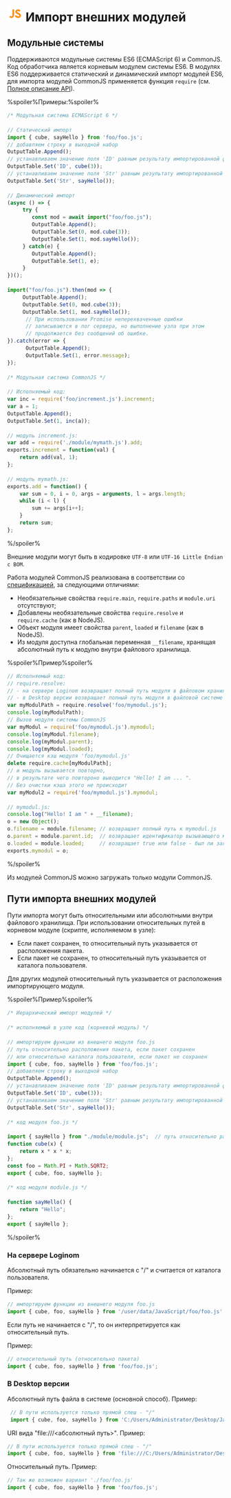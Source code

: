 # ![](../../../media/app/icons/component-18/component-default-55.svg) Импорт внешних модулей

## Модульные системы

Поддерживаются модульные системы ES6 (ECMAScript 6) и CommonJS. Код обработчика является корневым модулем системы ES6.
В модулях ES6 поддерживается статический и динамический импорт модулей ES6, для импорта модулей CommonJS применяется функция `require` (см. [Полное описание API](./api-description.md)).

%spoiler%Примеры:%spoiler%

```javascript
/* Модульная система ECMAScript 6 */

// Статический импорт
import { cube, sayHello } from 'foo/foo.js';
// добавляем строку в выходной набор
OutputTable.Append();
// устанавливаем значение поля 'ID' равным результату импортированной функции cube(3)
OutputTable.Set('ID', cube(3));
// устанавливаем значение поля 'Str' равным результату импортированной функции sayHello()
OutputTable.Set('Str', sayHello());

// Динамический импорт
(async () => {
     try {
        const mod = await import("foo/foo.js");
        OutputTable.Append();
        OutputTable.Set(0, mod.cube(3));
        OutputTable.Set(1, mod.sayHello());
     } catch(e) {
        OutputTable.Append();
        OutputTable.Set(1, e);
     }
})();

import("foo/foo.js").then(mod => {
     OutputTable.Append();
     OutputTable.Set(0, mod.cube(3));
     OutputTable.Set(1, mod.sayHello());
      // При использовании Promise неперехваченные ошибки
      // записываются в лог сервера, но выполнение узла при этом
      // продолжается без сообщений об ошибке.
}).catch(error => {
      OutputTable.Append();
      OutputTable.Set(1, error.message);  
});

/* Модульная система CommonJS */

// Исполняемый код:
var inc = require('foo/increment.js').increment;
var a = 1;
OutputTable.Append();
OutputTable.Set(1, inc(a));  

// модуль increment.js:
var add = require('./module/mymath.js').add;
exports.increment = function(val) {
    return add(val, 1);
};

// модуль mymath.js:
exports.add = function() {
    var sum = 0, i = 0, args = arguments, l = args.length;
    while (i < l) {
        sum += args[i++];
    }
    return sum;
};
```

%/spoiler%

Внешние модули могут быть в кодировке `UTF-8` или `UTF-16 Little Endian с BOM`.

Работа модулей CommonJS реализована в соответствии со [спецификацией](http://wiki.commonjs.org/wiki/Modules/1.1.1), за следующими отличиями:

- Необязательные свойства `require.main`, `require.paths` и `module.uri` отсутствуют;
- Добавлены необязательные свойства `require.resolve` и `require.cache` (как в NodeJS).
- Объект модуля имеет свойства `parent`, `loaded` и `filename` (как в NodeJS).
- Из модуля доступна глобальная переменная `__filename`, хранящая абсолютный путь к модулю внутри файлового хранилища.

%spoiler%Пример%spoiler%

```javascript
// Исполняемый код:
// require.resolve:
// - на сервере Loginom возвращает полный путь модуля в файловом хранилище
// - в Desktop версии возвращает полный путь модуля в файловой системе
var myModulPath = require.resolve('foo/mymodul.js');
console.log(myModulPath);
// Вызов модуля системы CommonJS
var myModul = require('foo/mymodul.js').mymodul;
console.log(myModul.filename);
console.log(myModul.parent);
console.log(myModul.loaded);
// Очищается кэш модуля 'foo/mymodul.js'
delete require.cache[myModulPath];
// и модуль вызывается повторно,
// в результате чего повтороно выводится "Hello! I am ... ".
// Без очистки кэша этого не происходит
var myModul2 = require('foo/mymodul.js').mymodul;

// mymodul.js:
console.log("Hello! I am " + __filename);
o = new Object();
o.filename = module.filename; // возвращает полный путь к mymodul.js
o.parent = module.parent.id;  // возвращает идентификатор вызывающего модуля
o.loaded = module.loaded;     // возвращает true или false - был ли загружен модуль
exports.mymodul = o;
```

%/spoiler%

Из модулей CommonJS можно загружать только модули CommonJS.

## Пути импорта внешних модулей

Пути импорта могут быть относительными или абсолютными внутри файлового хранилища. При использовании относительных путей в корневом модуле (скрипте, исполняемом в узле):

- Если пакет сохранен, то относительный путь указывается от расположения пакета.
- Если пакет не сохранен, то относительный путь указывается от каталога пользователя.

Для других модулей относительный путь указывается от расположения импортирующего модуля.

%spoiler%Пример%spoiler%

```javascript
/* Иерархический импорт модулей */

/* исполняемый в узле код (корневой модуль) */

// импортируем функции из внешнего модуля foo.js
// путь относительно расположения пакета, если пакет сохранен
// или относительно каталога пользователя, если пакет не сохранен
import { cube, foo, sayHello } from 'foo/foo.js';
// добавляем строку в выходной набор
OutputTable.Append();
// устанавливаем значение поля 'ID' равным результату импортированной функции cube(3)
OutputTable.Set('ID', cube(3));
// устанавливаем значение поля 'Str' равным результату импортированной функции sayHello()
OutputTable.Set('Str', sayHello());

/* код модуля foo.js */

import { sayHello } from "./module/module.js";  // путь относительно расположения модуля foo.js
function cube(x) {
    return x * x * x;
};
const foo = Math.PI + Math.SQRT2;
export { cube, foo, sayHello };

/* код модуля module.js */

function sayHello() {
    return "Hello";
};
export { sayHello };
```

%/spoiler%

### На сервере Loginom

Абсолютный путь обязательно начинается с "/" и считается от каталога пользователя.

Пример:

```javascript
// импортируем функции из внешнего модуля foo.js
import { cube, foo, sayHello } from '/user/data/JavaScript/foo/foo.js';
```

Если путь не начинается с "/", то он интерпретируется как относительный путь.

Пример:

```javascript
// относительный путь (относительно пакета)
import { cube, foo, sayHello } from 'foo/foo.js';
```

### В Desktop версии

Абсолютный путь файла в системе (основной способ). Пример:

```javascript
 // В пути используется только прямой слеш - "/"
 import { cube, foo, sayHello } from 'C:/Users/Administrator/Desktop/JavaScript/foo/foo.js';
```

URI вида "file:///<абсолютный путь>". Пример:

```javascript
// В пути используется только прямой слеш - "/"
import { cube, foo, sayHello } from 'file:///C:/Users/Administrator/Desktop/JavaScript/foo/foo.js';
```

Относительный путь. Пример:

```javascript
// Так же возможен вариант './foo/foo.js'
import { cube, foo, sayHello } from 'foo/foo.js';
```
